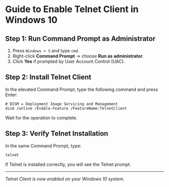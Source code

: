 # Guide to Enable Telnet Client in Windows 10

## Step 1: Run Command Prompt as Administrator

1. Press `Windows + S` and type `cmd`.
2. Right-click **Command Prompt** → choose **Run as administrator**.
3. Click **Yes** if prompted by User Account Control (UAC).

## Step 2: Install Telnet Client

In the elevated Command Prompt, type the following command and press Enter:

```
# DISM = Deployment Image Servicing and Management
dism /online /Enable-Feature /FeatureName:TelnetClient
```

Wait for the operation to complete.

## Step 3: Verify Telnet Installation

In the same Command Prompt, type:

```
telnet
```

If Telnet is installed correctly, you will see the Telnet prompt.

---

*Telnet Client is now enabled on your Windows 10 system.*
